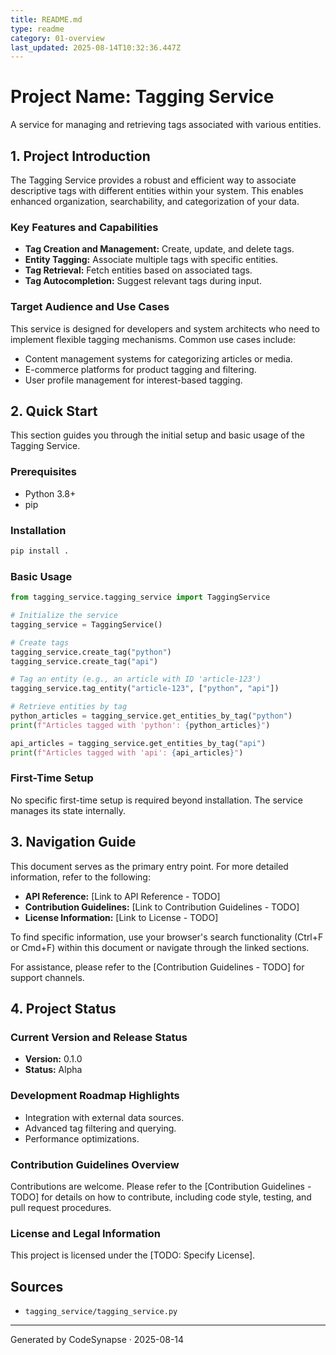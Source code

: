 ```yaml
---
title: README.md
type: readme
category: 01-overview
last_updated: 2025-08-14T10:32:36.447Z
---
```

# Project Name: Tagging Service

A service for managing and retrieving tags associated with various entities.

## 1. Project Introduction

The Tagging Service provides a robust and efficient way to associate descriptive tags with different entities within your system. This enables enhanced organization, searchability, and categorization of your data.

### Key Features and Capabilities

*   **Tag Creation and Management:** Create, update, and delete tags.
*   **Entity Tagging:** Associate multiple tags with specific entities.
*   **Tag Retrieval:** Fetch entities based on associated tags.
*   **Tag Autocompletion:** Suggest relevant tags during input.

### Target Audience and Use Cases

This service is designed for developers and system architects who need to implement flexible tagging mechanisms. Common use cases include:

*   Content management systems for categorizing articles or media.
*   E-commerce platforms for product tagging and filtering.
*   User profile management for interest-based tagging.

## 2. Quick Start

This section guides you through the initial setup and basic usage of the Tagging Service.

### Prerequisites

*   Python 3.8+
*   pip

### Installation

```bash
pip install .
```

### Basic Usage

```python
from tagging_service.tagging_service import TaggingService

# Initialize the service
tagging_service = TaggingService()

# Create tags
tagging_service.create_tag("python")
tagging_service.create_tag("api")

# Tag an entity (e.g., an article with ID 'article-123')
tagging_service.tag_entity("article-123", ["python", "api"])

# Retrieve entities by tag
python_articles = tagging_service.get_entities_by_tag("python")
print(f"Articles tagged with 'python': {python_articles}")

api_articles = tagging_service.get_entities_by_tag("api")
print(f"Articles tagged with 'api': {api_articles}")
```

### First-Time Setup

No specific first-time setup is required beyond installation. The service manages its state internally.

## 3. Navigation Guide

This document serves as the primary entry point. For more detailed information, refer to the following:

*   **API Reference:** [Link to API Reference - TODO]
*   **Contribution Guidelines:** [Link to Contribution Guidelines - TODO]
*   **License Information:** [Link to License - TODO]

To find specific information, use your browser's search functionality (Ctrl+F or Cmd+F) within this document or navigate through the linked sections.

For assistance, please refer to the [Contribution Guidelines - TODO] for support channels.

## 4. Project Status

### Current Version and Release Status

*   **Version:** 0.1.0
*   **Status:** Alpha

### Development Roadmap Highlights

*   Integration with external data sources.
*   Advanced tag filtering and querying.
*   Performance optimizations.

### Contribution Guidelines Overview

Contributions are welcome. Please refer to the [Contribution Guidelines - TODO] for details on how to contribute, including code style, testing, and pull request procedures.

### License and Legal Information

This project is licensed under the [TODO: Specify License].

## Sources

*   `tagging_service/tagging_service.py`

---
Generated by CodeSynapse · 2025-08-14